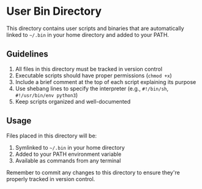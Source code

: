 # User Bin Directory

This directory contains user scripts and binaries that are automatically linked to `~/.bin` in your home directory and added to your PATH.

## Guidelines

1. All files in this directory must be tracked in version control
2. Executable scripts should have proper permissions (`chmod +x`)
3. Include a brief comment at the top of each script explaining its purpose
4. Use shebang lines to specify the interpreter (e.g., `#!/bin/sh`, `#!/usr/bin/env python3`)
5. Keep scripts organized and well-documented

## Usage

Files placed in this directory will be:
1. Symlinked to `~/.bin` in your home directory
2. Added to your PATH environment variable
3. Available as commands from any terminal

Remember to commit any changes to this directory to ensure they're properly tracked in version control.
